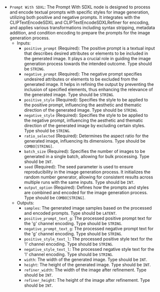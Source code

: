 - `Prompt With SDXL`: The Prompt With SDXL node is designed to process and encode textual prompts with specific styles for image generation, utilizing both positive and negative prompts. It integrates with the CLIPTextEncodeSDXL and CLIPTextEncodeSDXLRefiner for encoding, and applies various transformations including syntax stripping, metadata addition, and condition encoding to prepare the prompts for the image generation process.
    - Inputs:
        - `positive_prompt` (Required): The positive prompt is a textual input that describes desired attributes or elements to be included in the generated image. It plays a crucial role in guiding the image generation process towards the intended outcome. Type should be `STRING`.
        - `negative_prompt` (Required): The negative prompt specifies undesired attributes or elements to be excluded from the generated image. It helps in refining the output by preventing the inclusion of specified elements, thus enhancing the relevance of the generated image. Type should be `STRING`.
        - `positive_style` (Required): Specifies the style to be applied to the positive prompt, influencing the aesthetic and thematic direction of the generated image. Type should be `STRING`.
        - `negative_style` (Required): Specifies the style to be applied to the negative prompt, influencing the aesthetic and thematic direction of the generated image by excluding certain styles. Type should be `STRING`.
        - `ratio_selected` (Required): Determines the aspect ratio for the generated image, influencing its dimensions. Type should be `COMBO[STRING]`.
        - `batch_size` (Required): Specifies the number of images to be generated in a single batch, allowing for bulk processing. Type should be `INT`.
        - `seed` (Required): The seed parameter is used to ensure reproducibility in the image generation process. It initializes the random number generator, allowing for consistent results across multiple runs with the same inputs. Type should be `INT`.
        - `output_option` (Required): Defines how the prompts and styles are combined and encoded for the image generation process. Type should be `COMBO[STRING]`.
    - Outputs:
        - `samples`: The generated image samples based on the processed and encoded prompts. Type should be `LATENT`.
        - `positive_prompt_text_g`: The processed positive prompt text for the 'g' channel encoding. Type should be `STRING`.
        - `negative_prompt_text_g`: The processed negative prompt text for the 'g' channel encoding. Type should be `STRING`.
        - `positive_style_text_l`: The processed positive style text for the 'l' channel encoding. Type should be `STRING`.
        - `negative_style_text_l`: The processed negative style text for the 'l' channel encoding. Type should be `STRING`.
        - `width`: The width of the generated image. Type should be `INT`.
        - `height`: The height of the generated image. Type should be `INT`.
        - `refiner_width`: The width of the image after refinement. Type should be `INT`.
        - `refiner_height`: The height of the image after refinement. Type should be `INT`.
